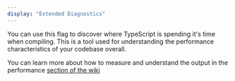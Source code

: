 ```yaml
---
display: "Extended Diagnostics"
---
```


You can use this flag to discover where TypeScript is spending it's time when compiling. 
This is a tool used for understanding the performance characteristics of your codebase overall.

You can learn more about how to measure and understand the output in the performance [section of the wiki](https://github.com/microsoft/TypeScript/wiki/Performance)

